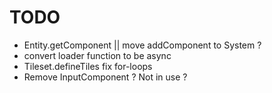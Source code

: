 # TODO
- Entity.getComponent || move addComponent to System ?
- convert loader function to be async
- Tileset.defineTiles fix for-loops
- Remove InputComponent ? Not in use ?